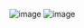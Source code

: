 
![image](https://github.com/sitimilana/learn-database-phpmyadmin/assets/160199567/46b0285a-b0a7-49e4-871c-2e9c728550de)
![image](https://github.com/sitimilana/learn-database-phpmyadmin/assets/160199567/439437a1-65a5-416c-9349-8b87fd19cbf6)
